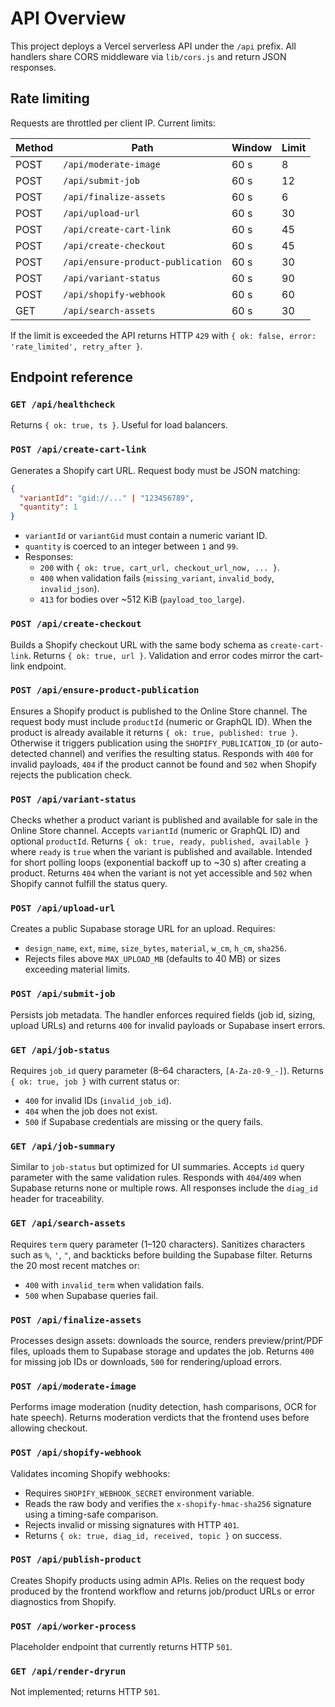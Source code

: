 # API Overview

This project deploys a Vercel serverless API under the `/api` prefix. All handlers share CORS middleware via `lib/cors.js` and return JSON responses.

## Rate limiting

Requests are throttled per client IP. Current limits:

| Method | Path | Window | Limit |
| --- | --- | --- | --- |
| POST | `/api/moderate-image` | 60 s | 8 |
| POST | `/api/submit-job` | 60 s | 12 |
| POST | `/api/finalize-assets` | 60 s | 6 |
| POST | `/api/upload-url` | 60 s | 30 |
| POST | `/api/create-cart-link` | 60 s | 45 |
| POST | `/api/create-checkout` | 60 s | 45 |
| POST | `/api/ensure-product-publication` | 60 s | 30 |
| POST | `/api/variant-status` | 60 s | 90 |
| POST | `/api/shopify-webhook` | 60 s | 60 |
| GET | `/api/search-assets` | 60 s | 30 |

If the limit is exceeded the API returns HTTP `429` with `{ ok: false, error: 'rate_limited', retry_after }`.

## Endpoint reference

### `GET /api/healthcheck`

Returns `{ ok: true, ts }`. Useful for load balancers.

### `POST /api/create-cart-link`

Generates a Shopify cart URL. Request body must be JSON matching:

```json
{
  "variantId": "gid://..." | "123456789",
  "quantity": 1
}
```

- `variantId` or `variantGid` must contain a numeric variant ID.
- `quantity` is coerced to an integer between `1` and `99`.
- Responses:
  - `200` with `{ ok: true, cart_url, checkout_url_now, ... }`.
  - `400` when validation fails (`missing_variant`, `invalid_body`, `invalid_json`).
  - `413` for bodies over ~512 KiB (`payload_too_large`).

### `POST /api/create-checkout`

Builds a Shopify checkout URL with the same body schema as `create-cart-link`. Returns `{ ok: true, url }`. Validation and error codes mirror the cart-link endpoint.

### `POST /api/ensure-product-publication`

Ensures a Shopify product is published to the Online Store channel. The request body must include `productId` (numeric or GraphQL ID). When the product is already available it returns `{ ok: true, published: true }`. Otherwise it triggers publication using the `SHOPIFY_PUBLICATION_ID` (or auto-detected channel) and verifies the resulting status. Responds with `400` for invalid payloads, `404` if the product cannot be found and `502` when Shopify rejects the publication check.

### `POST /api/variant-status`

Checks whether a product variant is published and available for sale in the Online Store channel. Accepts `variantId` (numeric or GraphQL ID) and optional `productId`. Returns `{ ok: true, ready, published, available }` where `ready` is `true` when the variant is published and available. Intended for short polling loops (exponential backoff up to ~30 s) after creating a product. Returns `404` when the variant is not yet accessible and `502` when Shopify cannot fulfill the status query.

### `POST /api/upload-url`

Creates a public Supabase storage URL for an upload. Requires:

- `design_name`, `ext`, `mime`, `size_bytes`, `material`, `w_cm`, `h_cm`, `sha256`.
- Rejects files above `MAX_UPLOAD_MB` (defaults to 40 MB) or sizes exceeding material limits.

### `POST /api/submit-job`

Persists job metadata. The handler enforces required fields (job id, sizing, upload URLs) and returns `400` for invalid payloads or Supabase insert errors.

### `GET /api/job-status`

Requires `job_id` query parameter (8–64 characters, `[A-Za-z0-9_-]`). Returns `{ ok: true, job }` with current status or:

- `400` for invalid IDs (`invalid_job_id`).
- `404` when the job does not exist.
- `500` if Supabase credentials are missing or the query fails.

### `GET /api/job-summary`

Similar to `job-status` but optimized for UI summaries. Accepts `id` query parameter with the same validation rules. Responds with `404`/`409` when Supabase returns none or multiple rows. All responses include the `diag_id` header for traceability.

### `GET /api/search-assets`

Requires `term` query parameter (1–120 characters). Sanitizes characters such as `%`, `'`, `"`, and backticks before building the Supabase filter. Returns the 20 most recent matches or:

- `400` with `invalid_term` when validation fails.
- `500` when Supabase queries fail.

### `POST /api/finalize-assets`

Processes design assets: downloads the source, renders preview/print/PDF files, uploads them to Supabase storage and updates the job. Returns `400` for missing job IDs or downloads, `500` for rendering/upload errors.

### `POST /api/moderate-image`

Performs image moderation (nudity detection, hash comparisons, OCR for hate speech). Returns moderation verdicts that the frontend uses before allowing checkout.

### `POST /api/shopify-webhook`

Validates incoming Shopify webhooks:

- Requires `SHOPIFY_WEBHOOK_SECRET` environment variable.
- Reads the raw body and verifies the `x-shopify-hmac-sha256` signature using a timing-safe comparison.
- Rejects invalid or missing signatures with HTTP `401`.
- Returns `{ ok: true, diag_id, received, topic }` on success.

### `POST /api/publish-product`

Creates Shopify products using admin APIs. Relies on the request body produced by the frontend workflow and returns job/product URLs or error diagnostics from Shopify.

### `POST /api/worker-process`

Placeholder endpoint that currently returns HTTP `501`.

### `GET /api/render-dryrun`

Not implemented; returns HTTP `501`.
